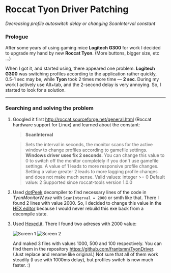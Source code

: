  # Roccat Tyon Driver Patching
 _Decreasing profile autoswitch delay or changing ScanInterval constant_
 
 ### Prologue

After some years of using gaming mice **Logitech G300** for work I decided to upgrade my hand by new **Roccat Tyon**. (More buttons, bigger size, etc ...)

When I got it, and started using, there appeared one problem. **Logitech G300** was switching profiles according to the application rather quickly, 0.5-1 sec may be, while **Tyon** took 2 times more time — **2 sec**. During my work I actively use Alt+tab, and the 2-second delay is very annoying. So, I started to look for a solution.
***

 ### Searching and solving the problem

1. Googled it first http://roccat.sourceforge.net/general.html (Roccat hardware support for Linux) and learned about the constant:

    >**ScanInterval**
    
    >Sets the interval in seconds, the monitor scans for the active window to change profiles according to gamefile settings. **Windows driver uses fix 2 seconds**. You can change this value to 0 to switch off the monitor completely if you don't use gamefile settings. A value of 1 leads to more responsive profile changes. Setting a value greater 2 leads to more lagging profile changes and does not make much sense.
    >Valid values: integer >= 0
    >Default value: 2
    >Supported since roccat-tools version 1.0.0
    

2. Used [dotPeek](https://www.jetbrains.com/decompiler/) decompiler to find necessary lines of the code in *TyonMonitorW.exe* with `ScanInterval = 2000` or smth like that. There I found 2 lines with value 2000. So, I decided to change this value in the [HEX editor](https://hexed.it) because I would never rebuild this exe back from a decompile state.

3. Used  [Hexed.it](https://hexed.it). There I found two adreses with 2000 value:

   ![Screen 1](https://image.prntscr.com/image/a5d11ce86f2f4da1b7ef8f9c03b52d9a.jpg)
   ![Screen 2](https://image.prntscr.com/image/2ff14905c1b543bfb64458fa5a98f2fc.jpg)
   
   And maked 3 files with values 1000, 500 and 100 respectively. You can find them in the repository https://github.com/frantsmn/TyonDriver. (Just replace and rename like original.) Not sure that all of them work steadily (I use  with 1000ms delay), but profiles switch is now much faster. :)
